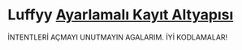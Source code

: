 # Luffyy [Ayarlamalı Kayıt Altyapısı](https://discord.gg/Ds7QdNmGqJ)
İNTENTLERİ AÇMAYI UNUTMAYIN AGALARIM. İYİ KODLAMALAR!
